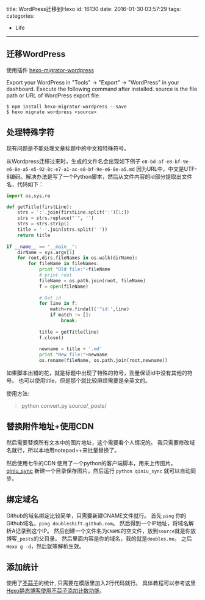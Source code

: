 title: WordPress迁移到Hexo
id: 16130
date: 2016-01-30 03:57:29
tags:
categories:
  - Life
---
## 迁移WordPress

使用插件 [hexo-migrator-wordpress](https://github.com/hexojs/hexo-migrator-wordpress)

Export your WordPress in "Tools" → "Export" → "WordPress" in your dashboard.
Execute the following command after installed. source is the file path or URL of WordPress export file.

```
$ npm install hexo-migrator-wordpress --save
$ hexo migrate wordpress <source>
```
<!--more-->

## 处理特殊字符
现有问题是不能处理文章标题中的中文和特殊符号。

从Wordpress迁移过来时，生成的文件名会出现如下例子
`e8-bd-af-e8-bf-9e-e6-8e-a5-e5-92-8c-e7-a1-ac-e8-bf-9e-e6-8e-a5.md`
因为URL中，中文是UTF-8编码。解决办法是写了一个Python脚本，然后从文件内容的id部分提取出文件名，代码如下：

```Python
import os,sys,re

def getTitle(firstLine):
    strs = ':'.join(firstLine.split(':')[1:])
    strs = strs.replace("'", '') 
    strs = strs.strip()
    title = '-'.join(strs.split(' '))
    return title
    
if __name__ == "__main__":
    dirName = sys.argv[1]
    for root,dirs,fileNames in os.walk(dirName):
        for fileName in fileNames:
            print "Old file:"+fileName 
            # print root
            fileName = os.path.join(root, fileName)
            f = open(fileName)
            
            # Get id 
            for line in f: 
                match=re.findall('^id:',line)
                if match != []: 
                    break;
            
            title = getTitle(line)
            f.close()
            
            newname = title + '.md'
            print "New file:"+newname
            os.rename(fileName, os.path.join(root,newname))
```

如果脚本出错的花，就是标题中出现了特殊的符号，劲量保证id中没有其他的符号。
也可以使用title，但是那个就比较麻烦需要是全英文的。

使用方法:
> python convert.py source/_posts/

## 替换附件地址+使用CDN
然后需要替换所有文本中的图片地址，这个需要看个人情况的。
我只需要修改域名就行，所以本地用notepad++来批量替换了。

然后使用七牛的CDN
使用了一个python的客户端脚本，用来上传图片。
[qiniu_sync](https://github.com/heqingpan/qiniu_sync)
新建一个目录保存图片，然后运行 `python qiniu_sync` 就可以自动同步。

## 绑定域名
Github的域名绑定比较简单，只需要新建CNAME文件就行。
首先 `ping` 你的 Github域名，`ping doubleshift.github.com`。
然后得到一个IP地址，将域名解析A记录到这个IP。
然后创建一个文件名为`CNAME`的空文件，放到`source`就是你放博客`_posts`的父目录。
然后里面内容是你的域名，我的就是`doubles.me`。
之后`Hexo g -d`，然后就等解析生效。

## 添加统计
使用了[不蒜子](http://busuanzi.ibruce.info/)的统计, 只需要在模版里加入2行代码就行。
具体教程可以参考这里 [Hexo静态博客使用不蒜子添加计数功能](http://wangcaiyong.com/2015/06/26/busuanzi/)。
